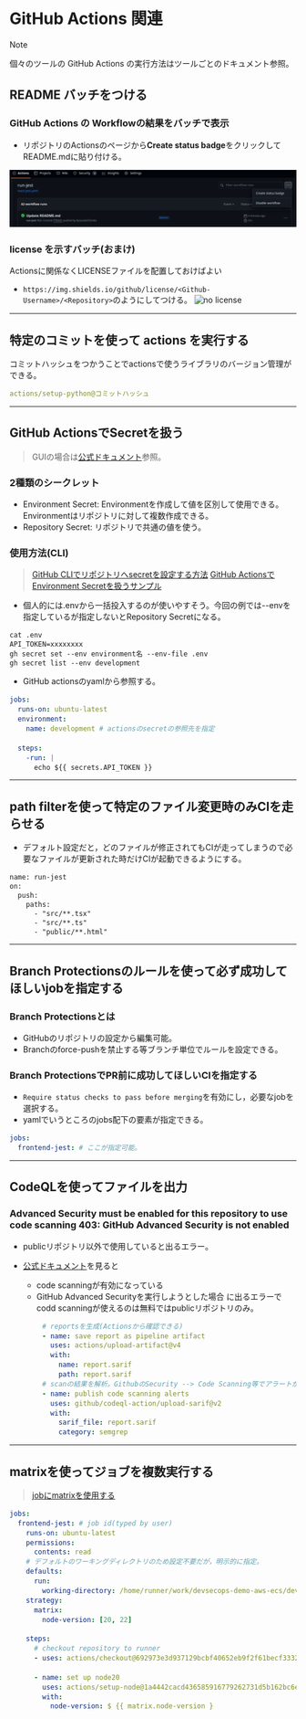 # GitHub Actions 関連

> [!NOTE]
> 個々のツールの GitHub Actions の実行方法はツールごとのドキュメント参照。

## README バッチをつける

### GitHub Actions の Workflowの結果をバッチで表示

- リポジトリのActionsのページから**Create status badge**をクリックしてREADME.mdに貼り付ける。

![バッチのつけかた](./fig/badge.png)

### license を示すバッチ(おまけ)

Actionsに関係なくLICENSEファイルを配置しておけばよい

- `https://img.shields.io/github/license/<Github-Username>/<Repository>`のようにしてつける。
  ![no license](https://img.shields.io/github/license/RyosukeDTomita/devsecops-demo-aws-ecs)

---

## 特定のコミットを使って actions を実行する

コミットハッシュをつかうことでactionsで使うライブラリのバージョン管理ができる。

```yaml
actions/setup-python@コミットハッシュ
```

---

## GitHub ActionsでSecretを扱う

> GUIの場合は[公式ドキュメント](https://docs.github.com/ja/actions/security-guides/using-secrets-in-github-actions)参照。

### 2種類のシークレット

- Environment Secret: Environmentを作成して値を区別して使用できる。Environmentはリポジトリに対して複数作成できる。
- Repository Secret: リポジトリで共通の値を使う。

### 使用方法(CLI)

> [GitHub CLIでリポジトリへsecretを設定する方法](https://zenn.dev/hankei6km/articles/set-secret-to-repo-with-githubcli)
> [GitHub ActionsでEnvironment Secretを扱うサンプル](https://qiita.com/ak2ie/items/4fbcdf74e7760c49c1af)

- 個人的には.envから一括投入するのが使いやすそう。今回の例では--envを指定しているが指定しないとRepository Secretになる。

```shell
cat .env
API_TOKEN=xxxxxxxx
gh secret set --env environment名 --env-file .env
gh secret list --env development
```

- GitHub actionsのyamlから参照する。

```yaml
jobs:
  runs-on: ubuntu-latest
  environment:
    name: development # actionsのsecretの参照先を指定

  steps:
    -run: |
      echo ${{ secrets.API_TOKEN }}
```

---

## path filterを使って特定のファイル変更時のみCIを走らせる

- デフォルト設定だと，どのファイルが修正されてもCIが走ってしまうので必要なファイルが更新された時だけCIが起動できるようにする。

```shell
name: run-jest
on:
  push:
    paths:
      - "src/**.tsx"
      - "src/**.ts"
      - "public/**.html"
```

---

## Branch Protectionsのルールを使って必ず成功してほしいjobを指定する

### Branch Protectionsとは

- GitHubのリポジトリの設定から編集可能。
- Branchのforce-pushを禁止する等ブランチ単位でルールを設定できる。

### Branch ProtectionsでPR前に成功してほしいCIを指定する

- `Require status checks to pass before merging`を有効にし，必要なjobを選択する。
- yamlでいうところのjobs配下の要素が指定できる。

```yaml
jobs:
  frontend-jest: # ここが指定可能。
```

---

## CodeQLを使ってファイルを出力

### Advanced Security must be enabled for this repository to use code scanning 403: GitHub Advanced Security is not enabled

- publicリポジトリ以外で使用していると出るエラー。

- [公式ドキュメント](https://docs.github.com/ja/code-security/code-scanning/troubleshooting-code-scanning/advanced-security-must-be-enabled)を見ると
  - code scanningが有効になっている
  - GitHub Advanced Securityを実行しようとした場合
に出るエラーでcodd scanningが使えるのは無料ではpublicリポジトリのみ。

```yaml
        # reportsを生成(Actionsから確認できる)
        - name: save report as pipeline artifact
          uses: actions/upload-artifact@v4
          with:
            name: report.sarif
            path: report.sarif
        # scanの結果を解析。GithubのSecurity --> Code Scanning等でアラートが見られる。
        - name: publish code scanning alerts
          uses: github/codeql-action/upload-sarif@v2
          with:
            sarif_file: report.sarif
            category: semgrep
```

---

## matrixを使ってジョブを複数実行する

> [jobにmatrixを使用する](https://docs.github.com/ja/actions/using-jobs/using-a-matrix-for-your-jobs)

```yaml
jobs:
  frontend-jest: # job id(typed by user)
    runs-on: ubuntu-latest
    permissions:
      contents: read
    # デフォルトのワーキングディレクトリのため設定不要だが，明示的に指定。
    defaults:
      run:
        working-directory: /home/runner/work/devsecops-demo-aws-ecs/devsecops-demo-aws-ecs
    strategy:
      matrix:
        node-version: [20, 22]

    steps:
      # checkout repository to runner
      - uses: actions/checkout@692973e3d937129bcbf40652eb9f2f61becf3332 # v4.1.7

      - name: set up node20
        uses: actions/setup-node@1a4442cacd436585916779262731d5b162bc6ec7 # v3.8.2
        with:
          node-version: $ {{ matrix.node-version }
```
